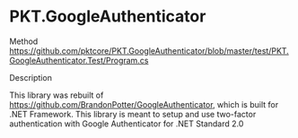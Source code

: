 # PKT.GoogleAuthenticator

Method https://github.com/pktcore/PKT.GoogleAuthenticator/blob/master/test/PKT.GoogleAuthenticator.Test/Program.cs

Description

This library was rebuilt of https://github.com/BrandonPotter/GoogleAuthenticator, which is built for .NET Framework. This library is meant to setup and use two-factor authentication with Google Authenticator for .NET Standard 2.0
